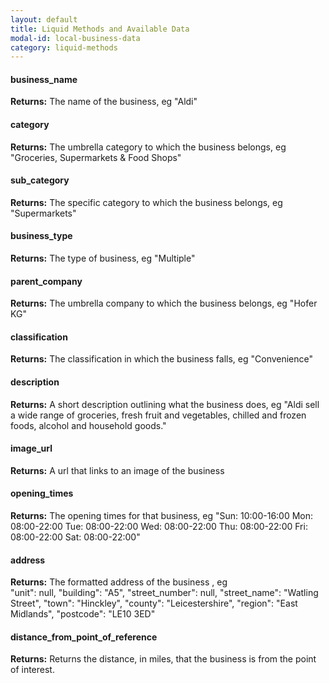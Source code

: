 ```yaml
---
layout: default
title: Liquid Methods and Available Data
modal-id: local-business-data
category: liquid-methods
---
```


#### business_name
**Returns:** The name of the business, eg "Aldi"

#### category
**Returns:** The umbrella category to which the business belongs, eg "Groceries, Supermarkets & Food Shops"

#### sub_category
**Returns:** The specific category to which the business belongs, eg "Supermarkets"

#### business_type
**Returns:** The type of business, eg "Multiple"

#### parent_company
**Returns:** The umbrella company to which the business belongs, eg "Hofer KG"

#### classification
**Returns:** The classification in which the business falls, eg "Convenience"

#### description
**Returns:** A short description outlining what the business does, eg "Aldi sell a wide range of groceries, fresh fruit and vegetables, chilled and frozen foods, alcohol and household goods."

#### image_url
**Returns:** A url that links to an image of the business

#### opening_times
**Returns:** The opening times for that business, eg "Sun: 10:00-16:00 Mon: 08:00-22:00 Tue: 08:00-22:00 Wed: 08:00-22:00 Thu: 08:00-22:00 Fri: 08:00-22:00 Sat: 08:00-22:00"

#### address
**Returns:** The formatted address of the business , eg     
    "unit": null,
    "building": "A5",
    "street_number": null,
    "street_name": "Watling Street",
    "town": "Hinckley",
    "county": "Leicestershire",
    "region": "East Midlands",
    "postcode": "LE10 3ED"

#### distance_from_point_of_reference
**Returns:** Returns the distance, in miles, that the business is from the point of interest.
